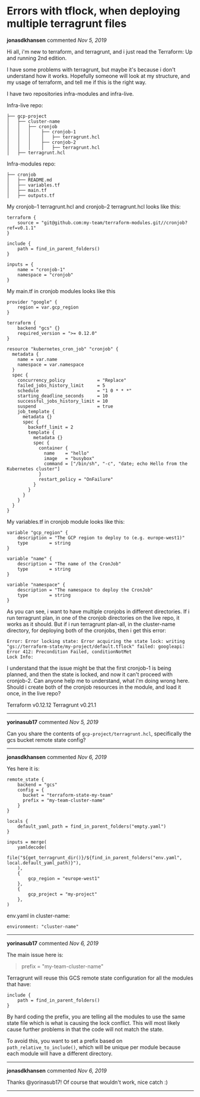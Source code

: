 # Errors with tflock, when deploying multiple terragrunt files

**jonasdkhansen** commented *Nov 5, 2019*

Hi all, i'm new to terraform, and terragrunt, and i just read the Terraform: Up and running 2nd edition.

I have some problems with terragrunt, but maybe it's because i don't understand how it works. Hopefully someone will look at my structure, and my usage of terraform, and tell me if this is the right way.

I have two repositories infra-modules and infra-live.

Infra-live repo:
```
├── gcp-project
│   ├── cluster-name
│   │   ├── cronjob
│   │   │    ├── cronjob-1
│   │   │    │   ├── terragrunt.hcl
│   │   │    ├── cronjob-2
│   │   │    │   ├── terragrunt.hcl
│   ├── terragrunt.hcl
```

Infra-modules repo:
```
├── cronjob
│   ├── README.md
│   ├── variables.tf
│   ├── main.tf
│   ├── outputs.tf
```

My cronjob-1 terragrunt.hcl and cronjob-2 terragrunt.hcl looks like this:
```
terraform {
    source = "git@github.com:my-team/terraform-modules.git//cronjob?ref=v0.1.1"
}

include {
    path = find_in_parent_folders()
}

inputs = {
    name = "cronjob-1"
    namespace = "cronjob"
}
```

My main.tf in cronjob modules looks like this
```
provider "google" {
    region = var.gcp_region
}

terraform {
    backend "gcs" {}
    required_version = ">= 0.12.0"
}

resource "kubernetes_cron_job" "cronjob" {
  metadata {
    name = var.name
    namespace = var.namespace
  }
  spec {
    concurrency_policy            = "Replace"
    failed_jobs_history_limit     = 5
    schedule                      = "1 0 * * *"
    starting_deadline_seconds     = 10
    successful_jobs_history_limit = 10
    suspend                       = true
    job_template {
      metadata {}
      spec {
        backoff_limit = 2
        template {
          metadata {}
          spec {
            container {
              name    = "hello"
              image   = "busybox"
              command = ["/bin/sh", "-c", "date; echo Hello from the Kubernetes cluster"]
            }
            restart_policy = "OnFailure"
          }
        }
      }
    }
  }
}
```

My variables.tf in cronjob module looks like this:
```
variable "gcp_region" {
    description = "The GCP region to deploy to (e.g. europe-west1)"
    type        = string
}

variable "name" {
    description = "The name of the CronJob"
    type        = string
}

variable "namespace" {
    description = "The namespace to deploy the CronJob"
    type        = string
}
```

As you can see, i want to have multiple cronjobs in different directories. If i run terragrunt plan, in one of the cronjob directories on the live repo, it works as it should. But if i run terragrunt plan-all, in the cluster-name directory, for deploying both of the cronjobs, then i get this error:
```
Error: Error locking state: Error acquiring the state lock: writing "gs://terraform-state/my-project/default.tflock" failed: googleapi: Error 412: Precondition Failed, conditionNotMet
Lock Info:
```
I understand that the issue might be that the first cronjob-1 is being planned, and then the state is locked, and now it can't proceed with cronjob-2.
Can anyone help me to understand, what i'm doing wrong here. Should i create both of the cronjob resources in the module, and load it once, in the live repo?

Terraform v0.12.12
Terragrunt v0.21.1
<br />
***


**yorinasub17** commented *Nov 5, 2019*

Can you share the contents of `gcp-project/terragrunt.hcl`, specifically the gcs bucket remote state config?
***

**jonasdkhansen** commented *Nov 6, 2019*

Yes here it is:
```
remote_state {
    backend = "gcs"
    config = {
      bucket = "terraform-state-my-team"
      prefix = "my-team-cluster-name"
    }
}

locals {
    default_yaml_path = find_in_parent_folders("empty.yaml")
}

inputs = merge(
    yamldecode(
        file("${get_terragrunt_dir()}/${find_in_parent_folders("env.yaml", local.default_yaml_path)}"),
    ),
    {
        gcp_region = "europe-west1"
    },
    {
        gcp_project = "my-project"
    },
)
```
env.yaml in cluster-name:
```
environment: "cluster-name"
```
***

**yorinasub17** commented *Nov 6, 2019*

The main issue here is:

> prefix = "my-team-cluster-name"

Terragrunt will reuse this GCS remote state configuration for all the modules that have:

```
include {
    path = find_in_parent_folders()
}
```

By hard coding the prefix, you are telling all the modules to use the same state file which is what is causing the lock conflict. This will most likely cause further problems in that the code will not match the state.

To avoid this, you want to set a prefix based on `path_relative_to_include()`, which will be unique per module because each module will have a different directory.
***

**jonasdkhansen** commented *Nov 6, 2019*

Thanks @yorinasub17! Of course that wouldn't work, nice catch :)
***

